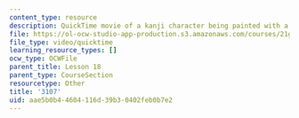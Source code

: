 ```yaml
---
content_type: resource
description: QuickTime movie of a kanji character being painted with a brush.
file: https://ol-ocw-studio-app-production.s3.amazonaws.com/courses/21g-504-japanese-iv-spring-2009/aae5b0b44604116d39b30402feb0b7e2_3107.mov
file_type: video/quicktime
learning_resource_types: []
ocw_type: OCWFile
parent_title: Lesson 18
parent_type: CourseSection
resourcetype: Other
title: '3107'
uid: aae5b0b4-4604-116d-39b3-0402feb0b7e2
---
```

